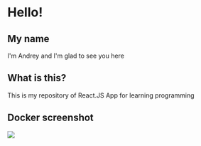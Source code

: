 <h1>Hello!</h1>
<h2>My name</h2>
<p>I'm Andrey and I'm glad to see you here</p>
<h2>What is this?</h2>
<p>This is my repository of React.JS App for learning programming</p>
<h2>Docker screenshot</h2>
<img src='https://user-images.githubusercontent.com/59158189/147236613-7fbc29a3-3c63-40ea-8c5e-4224973ea36b.jpg'/>
